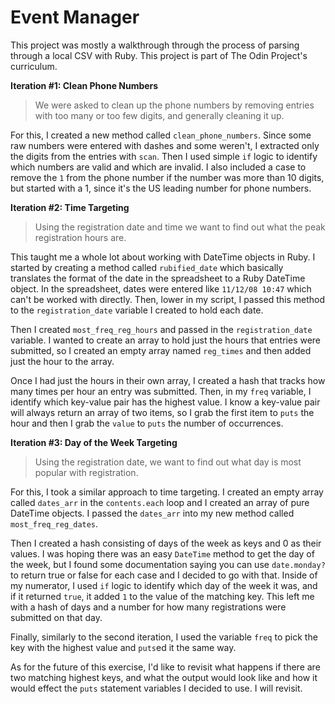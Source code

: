 # Event Manager

This project was mostly a walkthrough through the process of parsing through a local CSV with Ruby. This project is part of The Odin Project's curriculum.

**Iteration #1: Clean Phone Numbers**
>We were asked to clean up the phone numbers by removing entries with too many or too few digits, and generally cleaning it up.

For this, I created a new method called `clean_phone_numbers`. Since some raw numbers were entered with dashes and some weren't, I extracted only the digits from the entries with `scan`. Then I used simple `if` logic to identify which numbers are valid and which are invalid. I also included a case to remove the `1` from the phone number if the number was more than 10 digits, but started with a 1, since it's the US leading number for phone numbers.


**Iteration #2: Time Targeting**
>Using the registration date and time we want to find out what the peak registration hours are.

This taught me a whole lot about working with DateTime objects in Ruby. I started by creating a method called `rubified_date` which basically translates the format of the date in the spreadsheet to a Ruby DateTime object. In the spreadsheet, dates were entered like `11/12/08 10:47` which can't be worked with directly. Then, lower in my script, I passed this method to the `registration_date` variable I created to hold each date.

Then I created `most_freq_reg_hours` and passed in the `registration_date` variable. I wanted to create an array to hold just the hours that entries were submitted, so I created an empty array named `reg_times` and then added just the hour to the array.

Once I had just the hours in their own array, I created a hash that tracks how many times per hour an entry was submitted. Then, in my `freq` variable, I identify which key-value pair has the highest value. I know a key-value pair will always return an array of two items, so I grab the first item to `puts` the hour and then I grab the `value` to `puts` the number of occurrences.

**Iteration #3: Day of the Week Targeting**	
>Using the registration date, we want to find out what day is most popular with registration.

For this, I took a similar approach to time targeting. I created an empty array called `dates_arr` in the `contents.each` loop and I created an array of pure DateTime objects. I passed the `dates_arr` into my new method called `most_freq_reg_dates`. 

Then I created a hash consisting of days of the week as keys and 0 as their values. I was hoping there was an easy `DateTime` method to get the day of the week, but I found some documentation saying you can use `date.monday?` to return true or false for each case and I decided to go with that. Inside of my numerator, I used `if` logic to identify which day of the week it was, and if it returned `true`, it added `1` to the value of the matching key. This left me with a hash of days and a number for how many registrations were submitted on that day. 

Finally, similarly to the second iteration, I used the variable `freq` to pick the key with the highest value and `puts`ed it the same way. 

As for the future of this exercise, I'd like to revisit what happens if there are two matching highest keys, and what the output would look like and how it would effect the `puts` statement variables I decided to use. I will revisit.